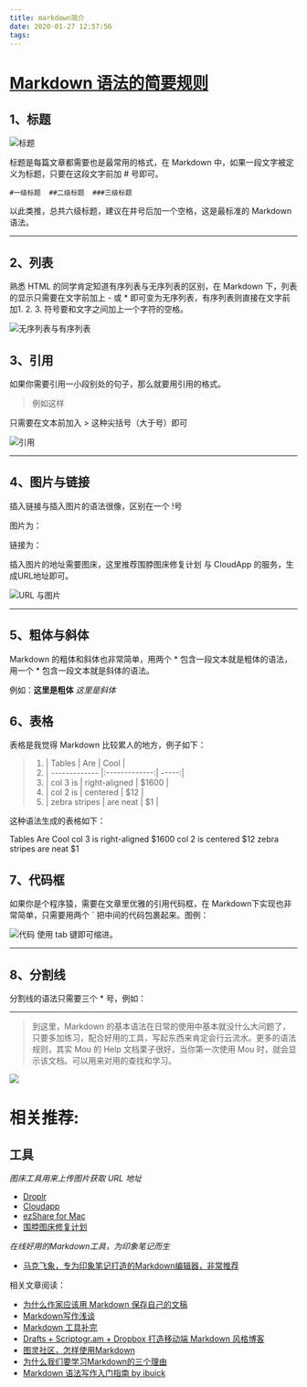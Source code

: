 ```yaml
---
title: markdown简介
date: 2020-01-27 12:57:56
tags:
---
```


# [Markdown 语法的简要规则](https://www.jianshu.com/p/1e402922ee32)
## 1、标题
![标题](http://ww1.sinaimg.cn/large/6aee7dbbgw1effeaclhiyj20eh09cwez.jpg)

标题是每篇文章都需要也是最常用的格式，在 Markdown 中，如果一段文字被定义为标题，只要在这段文字前加 # 号即可。

`#一级标题  ##二级标题  ###三级标题`

以此类推，总共六级标题，建议在井号后加一个空格，这是最标准的 Markdown 语法。

***

## 2、列表
熟悉 HTML 的同学肯定知道有序列表与无序列表的区别，在 Markdown 下，列表的显示只需要在文字前加上 - 或 * 即可变为无序列表，有序列表则直接在文字前加1. 2. 3. 符号要和文字之间加上一个字符的空格。

![无序列表与有序列表](http://ww4.sinaimg.cn/large/6aee7dbbgw1effew5aftij20d80bz3yw.jpg)

## 3、引用
如果你需要引用一小段别处的句子，那么就要用引用的格式。

>例如这样

只需要在文本前加入 > 这种尖括号（大于号）即可

![引用](http://ww3.sinaimg.cn/large/6aee7dbbgw1effezhonxlj20e009c3yu.jpg)
***
## 4、图片与链接
插入链接与插入图片的语法很像，区别在一个 !号

图片为：![]()

链接为：[]()

插入图片的地址需要图床，这里推荐围脖图床修复计划 与 CloudApp 的服务，生成URL地址即可。

![URL 与图片](http://ww2.sinaimg.cn/large/6aee7dbbgw1efffa67voyj20ix0ctq3n.jpg)
***

## 5、粗体与斜体
Markdown 的粗体和斜体也非常简单，用两个 * 包含一段文本就是粗体的语法，用一个 * 包含一段文本就是斜体的语法。

例如：**这里是粗体** *这里是斜体*

## 6、表格
表格是我觉得 Markdown 比较累人的地方，例子如下：

>1. | Tables        | Are           | Cool  |
>2. | ------------- |:-------------:| -----:|
>3. | col 3 is      | right-aligned | $1600 |
>4. | col 2 is      | centered      |   $12 |
>5. | zebra stripes | are neat      |    $1 | 

这种语法生成的表格如下：

Tables	Are	Cool
col 3 is	right-aligned	$1600
col 2 is	centered	$12
zebra stripes	are neat	$1

## 7、代码框
如果你是个程序猿，需要在文章里优雅的引用代码框，在 Markdown下实现也非常简单，只需要用两个 ` 把中间的代码包裹起来。图例：

![代码](http://ww3.sinaimg.cn/large/6aee7dbbgw1effg1lsa97j20lt0a8dgs.jpg)
使用 tab 键即可缩进。
***

## 8、分割线
分割线的语法只需要三个 * 号，例如：
***
>到这里，Markdown 的基本语法在日常的使用中基本就没什么大问题了，只要多加练习，配合好用的工具，写起东西来肯定会行云流水。更多的语法规则，其实 Mou 的 Help 文档栗子很好，当你第一次使用 Mou 时，就会显示该文档。可以用来对用的查找和学习。

![](http://ww3.sinaimg.cn/large/6aee7dbbgw1effgmnpgqlj210j0us44j.jpg)


# 相关推荐:
## 工具
*图床工具用来上传图片获取 URL 地址*

- [Droplr](https://link.jianshu.com/?t=http://droplr.com)
- [Cloudapp](https://link.jianshu.com/?t=http://www.getcloudapp.com)
- [ezShare for Mac](https://link.jianshu.com/?t=https://itunes.apple.com/cn/app/yi-xiang/id672522335?mt=12&uo=4)
- [围脖图床修复计划](https://link.jianshu.com/?t=http://weibotuchuang.sinaapp.com)

*在线好用的Markdown工具，为印象笔记而生*

- [马克飞象，专为印象笔记打造的Markdown编辑器，非常推荐](https://link.jianshu.com/?t=http://maxiang.info)

相关文章阅读：

- [为什么作家应该用 Markdown 保存自己的文稿](https://www.jianshu.com/p/qqgjln)  
- [Markdown写作浅谈](https://link.jianshu.com/?t=http://www.yangzhiping.com/tech/r-markdown-knitr.html)  
- [Markdown 工具补完](https://link.jianshu.com/?t=http://www.appinn.com/markdown-tools/)  
- [Drafts + Scriptogr.am + Dropbox 打造移动端 Markdown 风格博客](https://www.jianshu.com/p/63HYZ6)
- [图灵社区，怎样使用Markdown](https://link.jianshu.com/?t=http://www.ituring.com.cn/article/23)
- [为什么我们要学习Markdown的三个理由](https://link.jianshu.com/?t=http://news.cnblogs.com/n/139649/)
- [Markdown 语法写作入门指南 by ibuick](https://link.jianshu.com/?t=http://ibuick.me/?p=4093)

